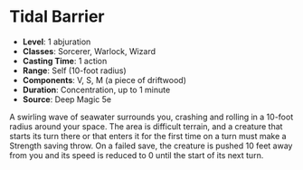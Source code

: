 # Tidal Barrier

- **Level**: 1 abjuration
- **Classes**: Sorcerer, Warlock, Wizard
- **Casting Time**: 1 action
- **Range**: Self (10-foot radius)
- **Components**: V, S, M (a piece of driftwood)
- **Duration**: Concentration, up to 1 minute
- **Source**: Deep Magic 5e

A swirling wave of seawater surrounds you, crashing and rolling in a 10-foot radius around your space. The area is difficult terrain, and a creature that starts its turn there or that enters it for the first time on a turn must make a Strength saving throw. On a failed save, the creature is pushed 10 feet away from you and its speed is reduced to 0 until the start of its next turn.

